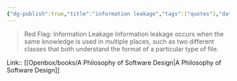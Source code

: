 ```yaml
---
{"dg-publish":true,"title":"information leakage","tags":["quotes"],"date":"2023-05-11T09:16:11+04:00","modified_at":"2023-08-11T15:07:49+03:00","alias":"information leakage","dg-path":"/quotes/202305110916.md","permalink":"/quotes/202305110916/","dgPassFrontmatter":true}
---
```



> Red Flag: Information Leakage
Information leakage occurs when the same knowledge is used in multiple places, such as two different classes that both understand the format of a particular type of file.

Link:: [[Openbox/books/A Philosophy of Software Design|A Philosophy of Software Design]]
